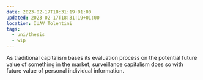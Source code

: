 ```yaml
---
date: 2023-02-17T18:31:19+01:00
updated: 2023-02-17T18:31:19+01:00
location: IUAV Tolentini
tags:
  - uni/thesis
  - wip
---
```

As traditional capitalism bases its evaluation process on the potential future value of something in the market, surveillance capitalism does so with future value of personal individual information.